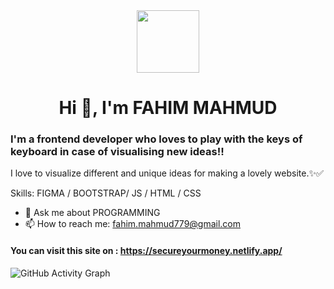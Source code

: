 <div id="header" align="center">
  <img src="https://media.giphy.com/media/M9gbBd9nbDrOTu1Mqx/giphy.gif" width="100"/>
</div>
<h1 align="center">Hi 👋, I'm FAHIM MAHMUD</h1>
<h3 align="start">I'm a frontend developer who loves to play with the keys of keyboard in case of visualising new ideas!!</h3>
I love to visualize different and unique ideas for making a lovely website.✨✅   

Skills: FIGMA / BOOTSTRAP/ JS / HTML / CSS

- 💬 Ask me about PROGRAMMING 
- 📫 How to reach me: fahim.mahmud779@gmail.com 
#### You can visit this site on : https://secureyourmoney.netlify.app/

![GitHub Activity Graph](https://activity-graph.herokuapp.com/graph?username=fahim-mahmud79)  


